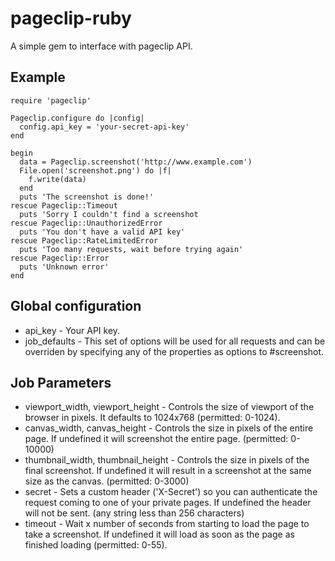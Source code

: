 # pageclip-ruby

A simple gem to interface with pageclip API.

## Example

```
require 'pageclip'

Pageclip.configure do |config|
  config.api_key = 'your-secret-api-key'
end

begin
  data = Pageclip.screenshot('http://www.example.com')
  File.open('screenshot.png') do |f|
    f.write(data)
  end
  puts 'The screenshot is done!'
rescue Pageclip::Timeout
  puts 'Sorry I couldn't find a screenshot
rescue Pageclip::UnauthorizedError
  puts 'You don't have a valid API key'
rescue Pageclip::RateLimitedError
  puts 'Too many requests, wait before trying again'
rescue Pageclip::Error
  puts 'Unknown error'
end
```

## Global configuration

 * api_key - Your API key.
 * job_defaults - This set of options will be used for all requests and
   can be overriden by specifying any of the properties as options to
   #screenshot.

## Job Parameters

 * viewport_width, viewport_height - Controls the size of viewport of
   the browser in pixels. It defaults to 1024x768 (permitted: 0-1024).
 * canvas_width, canvas_height - Controls the size in pixels of the
   entire page. If undefined it will screenshot the entire page.
   (permitted: 0-10000)
 * thumbnail_width, thumbnail_height - Controls the size in pixels of the
   final screenshot. If undefined it will result in a screenshot at the
   same size as the canvas. (permitted: 0-3000)
 * secret - Sets a custom header ('X-Secret') so you can authenticate
   the request coming to one of your private pages. If undefined the
   header will not be sent. (any string less than 256 characters)
 * timeout - Wait x number of seconds from starting to load the page to
   take a screenshot. If undefined it will load as soon as the page as
   finished loading (permitted: 0-55).
